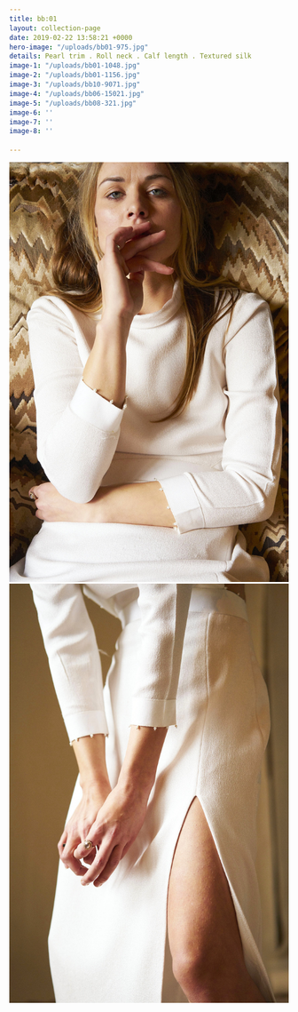 ```yaml
---
title: bb:01
layout: collection-page
date: 2019-02-22 13:58:21 +0000
hero-image: "/uploads/bb01-975.jpg"
details: Pearl trim . Roll neck . Calf length . Textured silk
image-1: "/uploads/bb01-1048.jpg"
image-2: "/uploads/bb01-1156.jpg"
image-3: "/uploads/bb10-9071.jpg"
image-4: "/uploads/bb06-15021.jpg"
image-5: "/uploads/bb08-321.jpg"
image-6: ''
image-7: ''
image-8: ''

---
```

![](/uploads/bb01-1156.jpg)![](/uploads/bb01-1048.jpg)